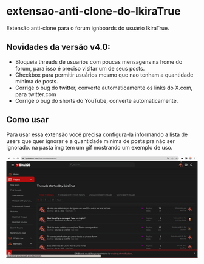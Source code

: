 # extensao-anti-clone-do-lkiraTrue
Extensão anti-clone para o forum ignboards do usuário lkiraTrue.

## Novidades da versão v4.0:
- Bloqueia threads de usuarios com poucas mensagens na home do forum, para isso é preciso visitar um de seus posts.
- Checkbox para permitir usuários mesmo que nao tenham a quantidade mínima de posts.
- Corrige o bug do twitter, converte automaticamente os links do X.com, para twitter.com
- Corrige o bug do shorts do YouTube, converte automaticamente.

## Como usar
Para usar essa extensão você precisa configura-la informando a lista de users que quer ignorar e a quantidade minima de posts pra não ser ignorado.
na pasta img tem um gif mostrando um exemplo de uso.

![exemplo de uso](img/usage.gif)
